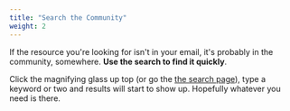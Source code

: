 ```yaml
---
title: "Search the Community"
weight: 2
---
```


If the resource you're looking for isn't in your email, it's probably in the community, somewhere. **Use the search to find it quickly**.

Click the magnifying glass up top (or go the [the search page](https://community.sjmd.space/search)), type a keyword or two and results will start to show up. Hopefully whatever you need is there.
